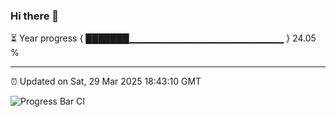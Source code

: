 ### Hi there 👋

⏳ Year progress { ███████▁▁▁▁▁▁▁▁▁▁▁▁▁▁▁▁▁▁▁▁▁▁▁ } 24.05 %

---

⏰ Updated on Sat, 29 Mar 2025 18:43:10 GMT

![Progress Bar CI](https://github.com/IshwaranRudhara/GIT-ACTION/workflows/Progress%20Bar%20CI/badge.svg)
